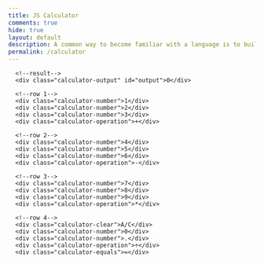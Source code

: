 ```yaml
--- 
title: JS Calculator 
comments: true 
hide: true 
layout: default 
description: A common way to become familiar with a language is to build a calculator.  This calculator shows off button with actions. 
permalink: /calculator 
---  
```


<!--  Hack 0: Right justify result
Hack 1: Test conditions on small, big, and decimal numbers, report on findings. Fix issues.
Hack 2: Add the common math operation that is missing from calculator
Hack 3: Implement 1 number operation (ie SQRT)  -->  

<!--  HTML implementation of the calculator.  -->  
<!--      Style and Action are aligned with HRML class definitions
    style.css contains majority of style definition (number, operation, clear, and equals)
    - The div calculator-container sets 4 elements to a row
    Background is credited to Vanta JS and is implemented at bottom of this page -->  

<style>  
  .calculator-output {  
    /*  
      calulator output  
      top bar shows the results of the calculator;  
      result to take up the entirety of the first row;  
      span defines 4 columns and 1 row  
    */  
    grid-column: span 4;  
    grid-row: span 1;  
    border-radius: 10px;  
    padding: 0.25em;  
    font-size: 20px;  
    border: 5px solid black;  
    display: flex;  
    align-items: center;  
  }  

  canvas {  
    filter: none;  
  }  
</style>  

<!-- Add a container for the animation -->  
<div id="animation">  
  <div class="calculator-container">  

      <!--result-->  
      <div class="calculator-output" id="output">0</div>  

      <!--row 1-->  
      <div class="calculator-number">1</div>  
      <div class="calculator-number">2</div>  
      <div class="calculator-number">3</div>  
      <div class="calculator-operation">+</div>  

      <!--row 2-->  
      <div class="calculator-number">4</div>  
      <div class="calculator-number">5</div>  
      <div class="calculator-number">6</div>  
      <div class="calculator-operation">-</div>  

      <!--row 3-->  
      <div class="calculator-number">7</div>  
      <div class="calculator-number">8</div>  
      <div class="calculator-number">9</div>  
      <div class="calculator-operation">*</div>  

      <!--row 4-->  
      <div class="calculator-clear">A/C</div>  
      <div class="calculator-number">0</div>  
      <div class="calculator-number">.</div>  
      <div class="calculator-operation">÷</div>  
      <div class="calculator-equals">=</div>  
  </div>  
</div>  

<!-- JavaScript (JS) implementation of the calculator. -->  
<script>  
// initialize important variables to manage calculations  
var firstNumber = null;  
var operator = null;  
var nextReady = true;  

// build objects containing key elements  
const output = document.getElementById("output");  
const numbers = document.querySelectorAll(".calculator-number");  
const operations = document.querySelectorAll(".calculator-operation");  
const clear = document.querySelectorAll(".calculator-clear");  
const equals = document.querySelectorAll(".calculator-equals");  

// Number buttons listener  
numbers.forEach(button => {  
  button.addEventListener("click", function() {  
    number(button.textContent);  
  });  
});  

// Number action function number (value) { // function to input numbers into the calculator  
function number (value) {  
    if (value != ".") {  
        if (nextReady == true) { // nextReady is used to tell the computer when the user is going to input a completely new number  
            output.innerHTML = value;  
            if (value != "0") { // if statement to ensure that there are no multiple leading zeroes  
                nextReady = false;  
            }  
        } else {  
            output.innerHTML = output.innerHTML + value; // concatenation is used to add the numbers to the end of the input  
        }  
    } else { // special case for adding a decimal; can't have two decimals  
        if (output.innerHTML.indexOf(".") == -1) {  
            output.innerHTML = output.innerHTML + value;  
            nextReady = false;  
        }  
    }  
}  

// Operation buttons listener  
operations.forEach(button => {  
  button.addEventListener("click", function() {  
    operation(button.textContent);  
  });  
});  

// Operator action function operation (choice) { // function to input operations into the calculator  
function operation (choice) {  
    if (firstNumber == null) { // once the operation is chosen, the displayed number is stored into the variable firstNumber  
        firstNumber = parseFloat(output.innerHTML);  
        nextReady = true;  
        operator = choice;  
        return; // exits function  
    }  
    // occurs if there is already a number stored in the calculator  
    firstNumber = calculate(firstNumber, parseFloat(output.innerHTML));  
    operator = choice;  
    output.innerHTML = firstNumber.toString();  
    nextReady = true;  
}  

// Calculator function calculate (first, second) { // function to calculate the result of the equation  
function calculate (first, second) {  
    let result = 0;  
    switch (operator) {  
        case "+":  
            result = first + second;  
            break;  
        case "-":  
            result = first - second;  
            break;  
        case "*":  
            result = first * second;  
            break;  
        case "÷":  
            result = first / second;  
            break;  
        default:   
            break;  
    }  
    return result;  
}  

// Equals button listener  
equals.forEach(button => {  
  button.addEventListener("click", function() {  
    equal();  
  });  
});  

// Equal action function equal () { // function used when the equals button is clicked; calculates equation and displays it  
function equal () {  
    firstNumber = calculate(firstNumber, parseFloat(output.innerHTML));  
    output.innerHTML = firstNumber.toString();  
    nextReady = true;  
}  

// Clear button listener  
clear.forEach(button => {  
  button.addEventListener("click", function() {  
    clearCalc();  
  });  
});  

// A/C action function clearCalc () { // clears calculator  
function clearCalc () {  
    firstNumber = null;  
    output.innerHTML = "0";  
    nextReady = true;  
}  
</script>  

<!--  Vanta animations just for fun, load JS onto the page -->  
<script src="{{site.baseurl}}/assets/js/three.r119.min.js"></script>  
<script src="{{site.baseurl}}/assets/js/vanta.halo.min.js"></script>  
<script src="{{site.baseurl}}/assets/js/vanta.birds.min.js"></script>  
<script src="{{site.baseurl}}/assets/js/vanta.net.min.js"></script>  
<script src="{{site.baseurl}}/assets/js/vanta.rings.min.js"></script>  

<script>  
// setup vanta scripts as functions  
var vantaInstances = {  
  halo: VANTA.HALO,  
  birds: VANTA.BIRDS,  
  net: VANTA.NET,  
  rings: VANTA.RINGS  
};  

// obtain a random vanta function  
var vantaInstance = vantaInstances[Object.keys(vantaInstances)[Math.floor(Math.random() * Object.keys(vantaInstances).length)]];  

// run the animation  
vantaInstance({  
  el: "#animation",  
  mouseControls: true,  
  touchControls: true,  
  gyroControls: false  
});  
</script>
